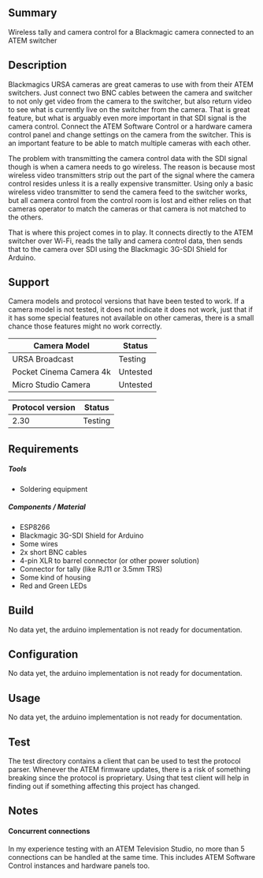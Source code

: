 ## Summary
Wireless tally and camera control for a Blackmagic camera connected to an ATEM switcher

## Description
Blackmagics URSA cameras are great cameras to use with from their ATEM switchers.
Just connect two BNC cables between the camera and switcher to not only get video from the camera to the switcher, but also return video to see what is currently live on the switcher from the camera.
That is great feature, but what is arguably even more important in that SDI signal is the camera control.
Connect the ATEM Software Control or a hardware camera control panel and change settings on the camera from the switcher.
This is an important feature to be able to match multiple cameras with each other.

The problem with transmitting the camera control data with the SDI signal though is when a camera needs to go wireless.
The reason is because most wireless video transmitters strip out the part of the signal where the camera control resides unless it is a really expensive transmitter.
Using only a basic wireless video transmitter to send the camera feed to the switcher works, but all camera control from the control room is lost and either relies on that cameras operator to match the cameras or that camera is not matched to the others.

That is where this project comes in to play.
It connects directly to the ATEM switcher over Wi-Fi, reads the tally and camera control data, then sends that to the camera over SDI using the Blackmagic 3G-SDI Shield for Arduino.
<!-- For a more inexpensive solution, it is also possible to send the camera control data to some Blackmagic cameras over Bluetooth.
There might be apps created in the future to display tally and send camera control data over bluetooth. -->

## Support
Camera models and protocol versions that have been tested to work.
If a camera model is not tested, it does not indicate it does not work, just that if it has some special features not available on other cameras, there is a small chance those features might no work correctly.

| Camera Model      | Status   |
| ----------------- | -------- |
| URSA Broadcast    | Testing  |
| Pocket Cinema Camera 4k | Untested |
| Micro Studio Camera | Untested |

| Protocol version | Status  |
| ---------------- | ------- |
| 2.30             | Testing |

## Requirements
##### Tools
* Soldering equipment

##### Components / Material
* ESP8266
* Blackmagic 3G-SDI Shield for Arduino
* Some wires
* 2x short BNC cables
* 4-pin XLR to barrel connector (or other power solution)
* Connector for tally (like RJ11 or 3.5mm TRS)
* Some kind of housing
* Red and Green LEDs

## Build
No data yet, the arduino implementation is not ready for documentation.

## Configuration
No data yet, the arduino implementation is not ready for documentation.

## Usage
No data yet, the arduino implementation is not ready for documentation.

## Test
The test directory contains a client that can be used to test the protocol parser.
Whenever the ATEM firmware updates, there is a risk of something breaking since the protocol is proprietary.
Using that test client will help in finding out if something affecting this project has changed.

## Notes

#### Concurrent connections
In my experience testing with an ATEM Television Studio, no more than 5 connections can be handled at the same time. This includes ATEM Software Control instances and hardware panels too.
